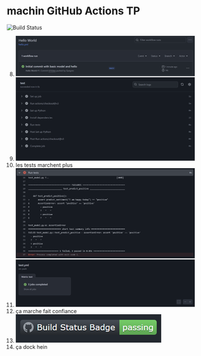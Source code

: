 # machin GitHub Actions TP 
 
![Build Status](https://github.com/quegrec/github-actions-tp1/actions/workflows/badge.yml/badge.svg)

8) ![alt text](image.png)
10) ![alt text](image-2.png)
11) les tests marchent plus ![alt text](image-3.png)
14) ![alt text](image-4.png)
18) ça marche fait confiance
21) ![alt text](image-5.png)
24) ça dock hein
